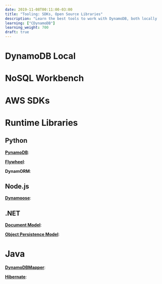 ```yaml
---
date: 2019-11-08T00:11:00-03:00
title: "Tooling: SDKs, Open Source Libraries"
description: "Learn the best tools to work with DynamoDB, both locally and in the cloud"
learning: ["CDynamoDB"]
learning_weight: 700
draft: true
---
```


# DynamoDB Local

# NoSQL Workbench

# AWS SDKs

# Runtime Libraries

## Python

**[PynamoDB](https://github.com/pynamodb/PynamoDB)**: 

**[Flywheel](https://github.com/stevearc/flywheel)**: 

**DynamORM**: 

## Node.js

**[Dynamoose](https://github.com/dynamoosejs/dynamoose)**: 

## .NET

**[Document Model](https://docs.aws.amazon.com/amazondynamodb/latest/developerguide/DotNetSDKMidLevel.html)**: 

**[Object Persistence Model](https://docs.aws.amazon.com/amazondynamodb/latest/developerguide/DotNetSDKHighLevel.html)**: 

# Java

**[DynamoDBMapper](https://docs.aws.amazon.com/amazondynamodb/latest/developerguide/DynamoDBMapper.html)**: 

**[Hibernate](https://www.cdata.com/kb/tech/dynamodb-jdbc-hibernate.rst)**: 
